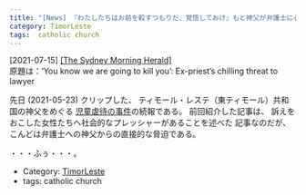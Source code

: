 ```yaml
---
title: "[News] 『わたしたちはお前を殺すつもりだ、覚悟しておけ』もと神父が弁護士に心臓のこおるような脅し ---オエクシのペドフィル・兼・児童虐待のあの神父である"
category: TimorLeste
tags:  catholic church
---
```


[2021-07-15] [[The Sydney Morning Herald]](https://amp.smh.com.au/world/asia/you-know-we-are-going-to-kill-you-ex-priest-s-chilling-threat-to-lawyer-20210714-p589hv.html?utm_source=pocket_mylist)  
 原題は：‘You know we are going to kill you’: Ex-priest’s chilling threat to lawyer

 先日 (2021-05-23) クリップした、
ティモール・レステ（東ティモール）共和国の神父をめぐる
[児童虐待の事件](http://www.merapano.net/~satoshi/private/diary/2021-05-23-1.html)の続報である。
前回紹介した記事は、
訴えをおこした女性たちへ社会的なプレッシャーがあることを述べた
記事なのだが、
こんどは弁護士への神父からの直接的な脅迫である。

 ・・・ふぅ・・・。

- Category: [TimorLeste](https://merapano.github.io/categories.html#TimorLeste)
- tags:  catholic church

